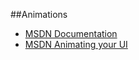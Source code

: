 ##Animations
- [MSDN Documentation](http://msdn.microsoft.com/en-us/library/windows/apps/br229780.aspx)
- [MSDN Animating your UI](http://msdn.microsoft.com/en-us/library/windows/apps/hh465165.aspx)
